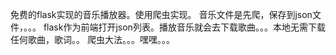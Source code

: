 免费的flask实现的音乐播放器。使用爬虫实现。
音乐文件是先爬，保存到json文件，。。。
flask作为前端打开json列表。播放音乐就会去下载歌曲。。。本地无需下载任何歌曲，歌词。。
爬虫大法。。。嘿嘿。。。
